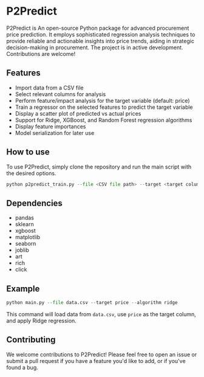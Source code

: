 # P2Predict
P2Predict is An open-source Python package for advanced procurement price prediction. It employs sophisticated regression analysis techniques to provide reliable and actionable insights into price trends, aiding in strategic decision-making in procurement.
The project is in active development. Contributions are welcome!

## Features
- Import data from a CSV file
- Select relevant columns for analysis
- Perform feature/impact analysis for the target variable (default: price)
- Train a regressor on the selected features to predict the target variable
- Display a scatter plot of predicted vs actual prices
- Support for Ridge, XGBoost, and Random Forest regression algorithms
- Display feature importances
- Model serialization for later use

## How to use
To use P2Predict, simply clone the repository and run the main script with the desired options. 

```Python
python p2predict_train.py --file <CSV file path> --target <target column name> --algorithm <ridge, xgboost, or random_forest>
```

## Dependencies
- pandas
- sklearn
- xgboost
- matplotlib
- seaborn
- joblib
- art
- rich
- click

## Example
```Python
python main.py --file data.csv --target price --algorithm ridge
```

This command will load data from `data.csv`, use `price` as the target column, and apply Ridge regression.

## Contributing
We welcome contributions to P2Predict! Please feel free to open an issue or submit a pull request if you have a feature you'd like to add, or if you've found a bug.


